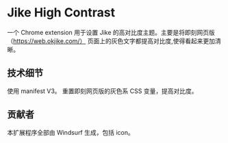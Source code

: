 # Jike High Contrast
一个 Chrome extension 用于设置 Jike 的高对比度主题。主要是将即刻网页版 （https://web.okjike.com/） 页面上的灰色文字都提高对比度,使得看起来更加清晰。

## 技术细节
使用 manifest V3。
重置即刻网页版的灰色系 CSS 变量，提高对比度。

## 贡献者
本扩展程序全部由 Windsurf 生成，包括 icon。